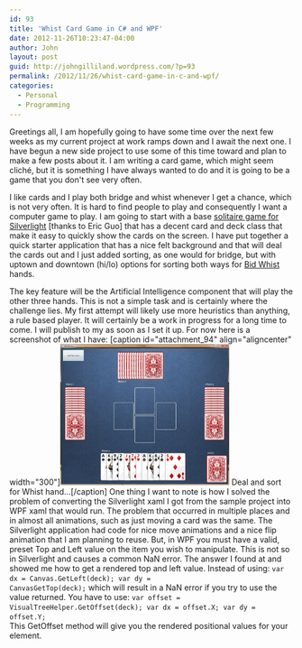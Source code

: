 ```yaml
---
id: 93
title: 'Whist Card Game in C# and WPF'
date: 2012-11-26T10:23:47-04:00
author: John
layout: post
guid: http://johngilliland.wordpress.com/?p=93
permalink: /2012/11/26/whist-card-game-in-c-and-wpf/
categories:
  - Personal
  - Programming
---
```

Greetings all,  I am hopefully going to have some time over the next few weeks as my current project at work ramps down and I await the next one.  I have begun a new side project to use some of this time toward and plan to make a few posts about it.  I am writing a card game, which might seem cliché, but it is something I have always wanted to do and it is going to be a game that you don't see very often.

I like cards and I play both bridge and whist whenever I get a chance, which is not very often.  It is hard to find people to play and consequently I want a computer game to play.  I am going to start with a base <a href="https://github.com/Eric-Guo/silverlight-cards-game">solitaire game for Silverlight</a> [thanks to Eric Guo] that has a decent card and deck class that make it easy to quickly show the cards on the screen.  I have put together a quick starter application that has a nice felt background and that will deal the cards out and I just added sorting, as one would for bridge, but with uptown and downtown (hi/lo) options for sorting both ways for <a href="http://en.wikipedia.org/wiki/Bid_whist" title="Bid Whist" target="_blank">Bid Whist</a> hands.

The key feature will be the Artificial Intelligence component that will play the other three hands.  This is not a simple task and is certainly where the challenge lies.  My first attempt will likely use more heuristics than anything, a rule based player.  It will certainly be a work in progress for a long time to come.  I will publish to my <a href="https://github.com/elusive" title="GitHub account" target="_blank"></a> as soon as I set it up.  For now here is a screenshot of what I have:
[caption id="attachment_94" align="aligncenter" width="300"]<a href="/assets/images/whistle_one.png"><img src="/assets/images/whistle_one.png?w=300" alt="" title="Dealt and sorted" width="300" height="250" class="size-medium wp-image-94" /></a> Deal and sort for Whist hand...[/caption]
One thing I want to note is how I solved the problem of converting the Silverlight xaml I got from the sample project into WPF xaml that would run.  The problem that occurred in multiple places and in almost all animations, such as just moving a card was the same.  The Silverlight application had code for nice move animations and a nice flip animation that I am planning to reuse.  But, in WPF you must have a valid, preset Top and Left value on the item you wish to manipulate.  This is not so in Silverlight and causes a common NaN error.  The answer I found at <a href="http://stackoverflow.com/questions/669071/canvas-gettop-returning-nan" title="Stackoverflow"></a> and showed me how to get a rendered top and left value.  Instead of using:
<code>var dx = Canvas.GetLeft(deck);
var dy = CanvasGetTop(deck);</code>
which will result in a NaN error if you try to use the value returned.  You have to use:
<code>var offset = VisualTreeHelper.GetOffset(deck);
var dx = offset.X;
var dy = offset.Y;
</code>
This GetOffset method will give you the rendered positional values for your element.